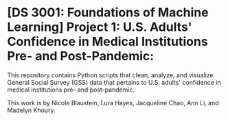 # \[DS 3001: Foundations of Machine Learning\] Project 1: U.S. Adults' Confidence in Medical Institutions Pre- and Post-Pandemic:

This repository contains Python scripts that clean, analyze, and visualize General Social Survey (GSS) data that pertains to U.S. adults' confidence in medical institutions pre- and post-pandemic.

This work is by Nicole Blaustein, Lura Hayes, Jacqueline Chao, Ann Li, and Madelyn Khoury.